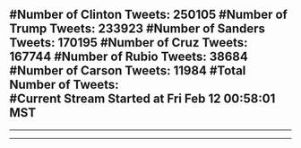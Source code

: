 #Number of Clinton Tweets: 250105
#Number of Trump Tweets: 233923
#Number of Sanders Tweets: 170195
#Number of Cruz Tweets: 167744
#Number of Rubio Tweets: 38684
#Number of Carson Tweets: 11984
#Total Number of Tweets:  
#Current Stream Started at Fri Feb 12 00:58:01 MST
---
---
---
